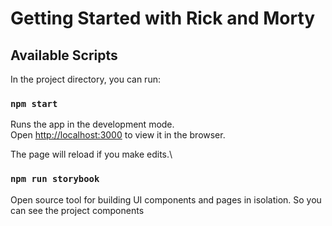 # Getting Started with Rick and Morty

## Available Scripts

In the project directory, you can run:

### `npm start`

Runs the app in the development mode.\
Open [http://localhost:3000](http://localhost:3000) to view it in the browser.

The page will reload if you make edits.\

### `npm run storybook`

Open source tool for building UI components and pages in isolation. So you can see the project components
